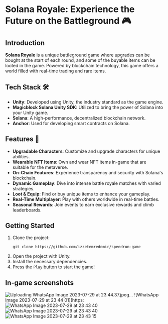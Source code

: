 # Solana Royale: Experience the Future on the Battleground 🎮

## Introduction

**Solana Royale** is a unique battleground game where upgrades can be bought at the start of each round, and some of the buyable items can be looted in the game. Powered by blockchain technology, this game offers a world filled with real-time trading and rare items.

## Tech Stack 🛠️

- **Unity**: Developed using Unity, the industry standard as the game engine.
- **Magicblock Solana Unity SDK**: Utilized to bring the power of Solana into your Unity game.
- **Solana**: A high-performance, decentralized blockchain network.
- **Anchor**: Used for developing smart contracts on Solana.

## Features 🌟

- **Upgradable Characters**: Customize and upgrade characters for unique abilities.
- **Wearable NFT Items**: Own and wear NFT items in-game that are suitable for the metaverse.
- **On-Chain Features**: Experience transparency and security with Solana's blockchain.
- **Dynamic Gameplay**: Dive into intense battle royale matches with varied strategies.
- **Loot & Equip**: Find or buy unique items to enhance your gameplay.
- **Real-Time Multiplayer**: Play with others worldwide in real-time battles.
- **Seasonal Rewards**: Join events to earn exclusive rewards and climb leaderboards.

## Getting Started

1. Clone the project:
    ```
    git clone https://github.com/izzetemredemir/speedrun-game
    ```
2. Open the project with Unity.
3. Install the necessary dependencies.
4. Press the `Play` button to start the game!


## In-game screenshots

   ![Uploading WhatsApp Image 2023-07-29 at 23.44.37.jpeg…]()
![WhatsApp Image 2023-07-29 at 23 44 01](https:![WhatsApp Image 2023-07-29 at 23 43 40](https://github.com/izzetemredemir/speedrun-game/assets/11755605/ae3a3a7e-f6a3-47ce-a3fd-9a4006c32493)
![WhatsApp Image 2023-07-29 at 23 43 40](https://github.com/izzetemredemir/speedrun-game/assets/11755605/ec44c085-e529-4431-9b03-03a1638aa08f)
![WhatsApp Image 2023-07-29 at 23 43 15](https://github.com/izzetemredemir/speedrun-game/assets/11755605/a6bc2626-b30f-4067-8294-164b3d306097)
